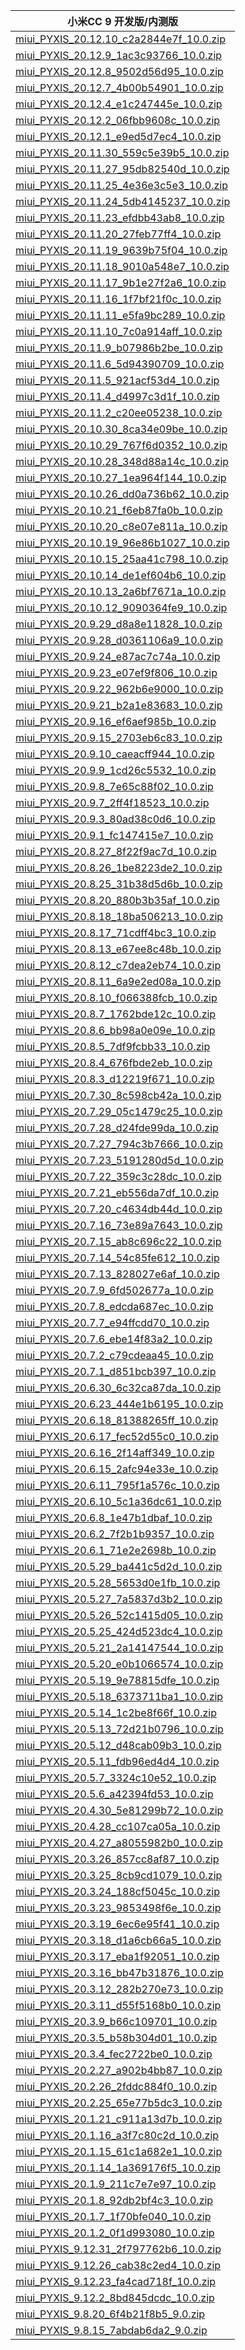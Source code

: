 | 小米CC 9  开发版/内测版    |
| ---- |
| [miui_PYXIS_20.12.10_c2a2844e7f_10.0.zip](https://hugeota.d.miui.com/20.12.10/miui_PYXIS_20.12.10_c2a2844e7f_10.0.zip)    |
| [miui_PYXIS_20.12.9_1ac3c93766_10.0.zip](https://hugeota.d.miui.com/20.12.9/miui_PYXIS_20.12.9_1ac3c93766_10.0.zip)    |
| [miui_PYXIS_20.12.8_9502d56d95_10.0.zip](https://hugeota.d.miui.com/20.12.8/miui_PYXIS_20.12.8_9502d56d95_10.0.zip)    |
| [miui_PYXIS_20.12.7_4b00b54901_10.0.zip](https://hugeota.d.miui.com/20.12.7/miui_PYXIS_20.12.7_4b00b54901_10.0.zip)    |
| [miui_PYXIS_20.12.4_e1c247445e_10.0.zip](https://hugeota.d.miui.com/20.12.4/miui_PYXIS_20.12.4_e1c247445e_10.0.zip)    |
| [miui_PYXIS_20.12.2_06fbb9608c_10.0.zip](https://hugeota.d.miui.com/20.12.2/miui_PYXIS_20.12.2_06fbb9608c_10.0.zip)    |
| [miui_PYXIS_20.12.1_e9ed5d7ec4_10.0.zip](https://hugeota.d.miui.com/20.12.1/miui_PYXIS_20.12.1_e9ed5d7ec4_10.0.zip)    |
| [miui_PYXIS_20.11.30_559c5e39b5_10.0.zip](https://hugeota.d.miui.com/20.11.30/miui_PYXIS_20.11.30_559c5e39b5_10.0.zip)    |
| [miui_PYXIS_20.11.27_95db82540d_10.0.zip](https://hugeota.d.miui.com/20.11.27/miui_PYXIS_20.11.27_95db82540d_10.0.zip)    |
| [miui_PYXIS_20.11.25_4e36e3c5e3_10.0.zip](https://hugeota.d.miui.com/20.11.25/miui_PYXIS_20.11.25_4e36e3c5e3_10.0.zip)    |
| [miui_PYXIS_20.11.24_5db4145237_10.0.zip](https://hugeota.d.miui.com/20.11.24/miui_PYXIS_20.11.24_5db4145237_10.0.zip)    |
| [miui_PYXIS_20.11.23_efdbb43ab8_10.0.zip](https://hugeota.d.miui.com/20.11.23/miui_PYXIS_20.11.23_efdbb43ab8_10.0.zip)    |
| [miui_PYXIS_20.11.20_27feb77ff4_10.0.zip](https://hugeota.d.miui.com/20.11.20/miui_PYXIS_20.11.20_27feb77ff4_10.0.zip)    |
| [miui_PYXIS_20.11.19_9639b75f04_10.0.zip](https://hugeota.d.miui.com/20.11.19/miui_PYXIS_20.11.19_9639b75f04_10.0.zip)    |
| [miui_PYXIS_20.11.18_9010a548e7_10.0.zip](https://hugeota.d.miui.com/20.11.18/miui_PYXIS_20.11.18_9010a548e7_10.0.zip)    |
| [miui_PYXIS_20.11.17_9b1e27f2a6_10.0.zip](https://hugeota.d.miui.com/20.11.17/miui_PYXIS_20.11.17_9b1e27f2a6_10.0.zip)    |
| [miui_PYXIS_20.11.16_1f7bf21f0c_10.0.zip](https://hugeota.d.miui.com/20.11.16/miui_PYXIS_20.11.16_1f7bf21f0c_10.0.zip)    |
| [miui_PYXIS_20.11.11_e5fa9bc289_10.0.zip](https://hugeota.d.miui.com/20.11.11/miui_PYXIS_20.11.11_e5fa9bc289_10.0.zip)    |
| [miui_PYXIS_20.11.10_7c0a914aff_10.0.zip](https://hugeota.d.miui.com/20.11.10/miui_PYXIS_20.11.10_7c0a914aff_10.0.zip)    |
| [miui_PYXIS_20.11.9_b07986b2be_10.0.zip](https://hugeota.d.miui.com/20.11.9/miui_PYXIS_20.11.9_b07986b2be_10.0.zip)    |
| [miui_PYXIS_20.11.6_5d94390709_10.0.zip](https://hugeota.d.miui.com/20.11.6/miui_PYXIS_20.11.6_5d94390709_10.0.zip)    |
| [miui_PYXIS_20.11.5_921acf53d4_10.0.zip](https://hugeota.d.miui.com/20.11.5/miui_PYXIS_20.11.5_921acf53d4_10.0.zip)    |
| [miui_PYXIS_20.11.4_d4997c3d1f_10.0.zip](https://hugeota.d.miui.com/20.11.4/miui_PYXIS_20.11.4_d4997c3d1f_10.0.zip)    |
| [miui_PYXIS_20.11.2_c20ee05238_10.0.zip](https://hugeota.d.miui.com/20.11.2/miui_PYXIS_20.11.2_c20ee05238_10.0.zip)    |
| [miui_PYXIS_20.10.30_8ca34e09be_10.0.zip](https://hugeota.d.miui.com/20.10.30/miui_PYXIS_20.10.30_8ca34e09be_10.0.zip)    |
| [miui_PYXIS_20.10.29_767f6d0352_10.0.zip](https://hugeota.d.miui.com/20.10.29/miui_PYXIS_20.10.29_767f6d0352_10.0.zip)    |
| [miui_PYXIS_20.10.28_348d88a14c_10.0.zip](https://hugeota.d.miui.com/20.10.28/miui_PYXIS_20.10.28_348d88a14c_10.0.zip)    |
| [miui_PYXIS_20.10.27_1ea964f144_10.0.zip](https://hugeota.d.miui.com/20.10.27/miui_PYXIS_20.10.27_1ea964f144_10.0.zip)    |
| [miui_PYXIS_20.10.26_dd0a736b62_10.0.zip](https://hugeota.d.miui.com/20.10.26/miui_PYXIS_20.10.26_dd0a736b62_10.0.zip)    |
| [miui_PYXIS_20.10.21_f6eb87fa0b_10.0.zip](https://hugeota.d.miui.com/20.10.21/miui_PYXIS_20.10.21_f6eb87fa0b_10.0.zip)    |
| [miui_PYXIS_20.10.20_c8e07e811a_10.0.zip](https://hugeota.d.miui.com/20.10.20/miui_PYXIS_20.10.20_c8e07e811a_10.0.zip)    |
| [miui_PYXIS_20.10.19_96e86b1027_10.0.zip](https://hugeota.d.miui.com/20.10.19/miui_PYXIS_20.10.19_96e86b1027_10.0.zip)    |
| [miui_PYXIS_20.10.15_25aa41c798_10.0.zip](https://hugeota.d.miui.com/20.10.15/miui_PYXIS_20.10.15_25aa41c798_10.0.zip)    |
| [miui_PYXIS_20.10.14_de1ef604b6_10.0.zip](https://hugeota.d.miui.com/20.10.14/miui_PYXIS_20.10.14_de1ef604b6_10.0.zip)    |
| [miui_PYXIS_20.10.13_2a6bf7671a_10.0.zip](https://hugeota.d.miui.com/20.10.13/miui_PYXIS_20.10.13_2a6bf7671a_10.0.zip)    |
| [miui_PYXIS_20.10.12_9090364fe9_10.0.zip](https://hugeota.d.miui.com/20.10.12/miui_PYXIS_20.10.12_9090364fe9_10.0.zip)    |
| [miui_PYXIS_20.9.29_d8a8e11828_10.0.zip](https://hugeota.d.miui.com/20.9.29/miui_PYXIS_20.9.29_d8a8e11828_10.0.zip)    |
| [miui_PYXIS_20.9.28_d0361106a9_10.0.zip](https://hugeota.d.miui.com/20.9.28/miui_PYXIS_20.9.28_d0361106a9_10.0.zip)    |
| [miui_PYXIS_20.9.24_e87ac7c74a_10.0.zip](https://hugeota.d.miui.com/20.9.24/miui_PYXIS_20.9.24_e87ac7c74a_10.0.zip)    |
| [miui_PYXIS_20.9.23_e07ef9f806_10.0.zip](https://hugeota.d.miui.com/20.9.23/miui_PYXIS_20.9.23_e07ef9f806_10.0.zip)    |
| [miui_PYXIS_20.9.22_962b6e9000_10.0.zip](https://hugeota.d.miui.com/20.9.22/miui_PYXIS_20.9.22_962b6e9000_10.0.zip)    |
| [miui_PYXIS_20.9.21_b2a1e83683_10.0.zip](https://hugeota.d.miui.com/20.9.21/miui_PYXIS_20.9.21_b2a1e83683_10.0.zip)    |
| [miui_PYXIS_20.9.16_ef6aef985b_10.0.zip](https://hugeota.d.miui.com/20.9.16/miui_PYXIS_20.9.16_ef6aef985b_10.0.zip)    |
| [miui_PYXIS_20.9.15_2703eb6c83_10.0.zip](https://hugeota.d.miui.com/20.9.15/miui_PYXIS_20.9.15_2703eb6c83_10.0.zip)    |
| [miui_PYXIS_20.9.10_caeacff944_10.0.zip](https://hugeota.d.miui.com/20.9.10/miui_PYXIS_20.9.10_caeacff944_10.0.zip)    |
| [miui_PYXIS_20.9.9_1cd26c5532_10.0.zip](https://hugeota.d.miui.com/20.9.9/miui_PYXIS_20.9.9_1cd26c5532_10.0.zip)    |
| [miui_PYXIS_20.9.8_7e65c88f02_10.0.zip](https://hugeota.d.miui.com/20.9.8/miui_PYXIS_20.9.8_7e65c88f02_10.0.zip)    |
| [miui_PYXIS_20.9.7_2ff4f18523_10.0.zip](https://hugeota.d.miui.com/20.9.7/miui_PYXIS_20.9.7_2ff4f18523_10.0.zip)    |
| [miui_PYXIS_20.9.3_80ad38c0d6_10.0.zip](https://hugeota.d.miui.com/20.9.3/miui_PYXIS_20.9.3_80ad38c0d6_10.0.zip)    |
| [miui_PYXIS_20.9.1_fc147415e7_10.0.zip](https://hugeota.d.miui.com/20.9.1/miui_PYXIS_20.9.1_fc147415e7_10.0.zip)    |
| [miui_PYXIS_20.8.27_8f22f9ac7d_10.0.zip](https://hugeota.d.miui.com/20.8.27/miui_PYXIS_20.8.27_8f22f9ac7d_10.0.zip)    |
| [miui_PYXIS_20.8.26_1be8223de2_10.0.zip](https://hugeota.d.miui.com/20.8.26/miui_PYXIS_20.8.26_1be8223de2_10.0.zip)    |
| [miui_PYXIS_20.8.25_31b38d5d6b_10.0.zip](https://hugeota.d.miui.com/20.8.25/miui_PYXIS_20.8.25_31b38d5d6b_10.0.zip)    |
| [miui_PYXIS_20.8.20_880b3b35af_10.0.zip](https://hugeota.d.miui.com/20.8.20/miui_PYXIS_20.8.20_880b3b35af_10.0.zip)    |
| [miui_PYXIS_20.8.18_18ba506213_10.0.zip](https://hugeota.d.miui.com/20.8.18/miui_PYXIS_20.8.18_18ba506213_10.0.zip)    |
| [miui_PYXIS_20.8.17_71cdff4bc3_10.0.zip](https://hugeota.d.miui.com/20.8.17/miui_PYXIS_20.8.17_71cdff4bc3_10.0.zip)    |
| [miui_PYXIS_20.8.13_e67ee8c48b_10.0.zip](https://hugeota.d.miui.com/20.8.13/miui_PYXIS_20.8.13_e67ee8c48b_10.0.zip)    |
| [miui_PYXIS_20.8.12_c7dea2eb74_10.0.zip](https://hugeota.d.miui.com/20.8.12/miui_PYXIS_20.8.12_c7dea2eb74_10.0.zip)    |
| [miui_PYXIS_20.8.11_6a9e2ed08a_10.0.zip](https://hugeota.d.miui.com/20.8.11/miui_PYXIS_20.8.11_6a9e2ed08a_10.0.zip)    |
| [miui_PYXIS_20.8.10_f066388fcb_10.0.zip](https://hugeota.d.miui.com/20.8.10/miui_PYXIS_20.8.10_f066388fcb_10.0.zip)    |
| [miui_PYXIS_20.8.7_1762bde12c_10.0.zip](https://hugeota.d.miui.com/20.8.7/miui_PYXIS_20.8.7_1762bde12c_10.0.zip)    |
| [miui_PYXIS_20.8.6_bb98a0e09e_10.0.zip](https://hugeota.d.miui.com/20.8.6/miui_PYXIS_20.8.6_bb98a0e09e_10.0.zip)    |
| [miui_PYXIS_20.8.5_7df9fcbb33_10.0.zip](https://hugeota.d.miui.com/20.8.5/miui_PYXIS_20.8.5_7df9fcbb33_10.0.zip)    |
| [miui_PYXIS_20.8.4_676fbde2eb_10.0.zip](https://hugeota.d.miui.com/20.8.4/miui_PYXIS_20.8.4_676fbde2eb_10.0.zip)    |
| [miui_PYXIS_20.8.3_d12219f671_10.0.zip](https://hugeota.d.miui.com/20.8.3/miui_PYXIS_20.8.3_d12219f671_10.0.zip)    |
| [miui_PYXIS_20.7.30_8c598cb42a_10.0.zip](https://hugeota.d.miui.com/20.7.30/miui_PYXIS_20.7.30_8c598cb42a_10.0.zip)    |
| [miui_PYXIS_20.7.29_05c1479c25_10.0.zip](https://hugeota.d.miui.com/20.7.29/miui_PYXIS_20.7.29_05c1479c25_10.0.zip)    |
| [miui_PYXIS_20.7.28_d24fde99da_10.0.zip](https://hugeota.d.miui.com/20.7.28/miui_PYXIS_20.7.28_d24fde99da_10.0.zip)    |
| [miui_PYXIS_20.7.27_794c3b7666_10.0.zip](https://hugeota.d.miui.com/20.7.27/miui_PYXIS_20.7.27_794c3b7666_10.0.zip)    |
| [miui_PYXIS_20.7.23_5191280d5d_10.0.zip](https://hugeota.d.miui.com/20.7.23/miui_PYXIS_20.7.23_5191280d5d_10.0.zip)    |
| [miui_PYXIS_20.7.22_359c3c28dc_10.0.zip](https://hugeota.d.miui.com/20.7.22/miui_PYXIS_20.7.22_359c3c28dc_10.0.zip)    |
| [miui_PYXIS_20.7.21_eb556da7df_10.0.zip](https://hugeota.d.miui.com/20.7.21/miui_PYXIS_20.7.21_eb556da7df_10.0.zip)    |
| [miui_PYXIS_20.7.20_c4634db44d_10.0.zip](https://hugeota.d.miui.com/20.7.20/miui_PYXIS_20.7.20_c4634db44d_10.0.zip)    |
| [miui_PYXIS_20.7.16_73e89a7643_10.0.zip](https://hugeota.d.miui.com/20.7.16/miui_PYXIS_20.7.16_73e89a7643_10.0.zip)    |
| [miui_PYXIS_20.7.15_ab8c696c22_10.0.zip](https://hugeota.d.miui.com/20.7.15/miui_PYXIS_20.7.15_ab8c696c22_10.0.zip)    |
| [miui_PYXIS_20.7.14_54c85fe612_10.0.zip](https://hugeota.d.miui.com/20.7.14/miui_PYXIS_20.7.14_54c85fe612_10.0.zip)    |
| [miui_PYXIS_20.7.13_828027e6af_10.0.zip](https://hugeota.d.miui.com/20.7.13/miui_PYXIS_20.7.13_828027e6af_10.0.zip)    |
| [miui_PYXIS_20.7.9_6fd502677a_10.0.zip](https://hugeota.d.miui.com/20.7.9/miui_PYXIS_20.7.9_6fd502677a_10.0.zip)    |
| [miui_PYXIS_20.7.8_edcda687ec_10.0.zip](https://hugeota.d.miui.com/20.7.8/miui_PYXIS_20.7.8_edcda687ec_10.0.zip)    |
| [miui_PYXIS_20.7.7_e94ffcdd70_10.0.zip](https://hugeota.d.miui.com/20.7.7/miui_PYXIS_20.7.7_e94ffcdd70_10.0.zip)    |
| [miui_PYXIS_20.7.6_ebe14f83a2_10.0.zip](https://hugeota.d.miui.com/20.7.6/miui_PYXIS_20.7.6_ebe14f83a2_10.0.zip)    |
| [miui_PYXIS_20.7.2_c79cdeaa45_10.0.zip](https://hugeota.d.miui.com/20.7.2/miui_PYXIS_20.7.2_c79cdeaa45_10.0.zip)    |
| [miui_PYXIS_20.7.1_d851bcb397_10.0.zip](https://hugeota.d.miui.com/20.7.1/miui_PYXIS_20.7.1_d851bcb397_10.0.zip)    |
| [miui_PYXIS_20.6.30_6c32ca87da_10.0.zip](https://hugeota.d.miui.com/20.6.30/miui_PYXIS_20.6.30_6c32ca87da_10.0.zip)    |
| [miui_PYXIS_20.6.23_444e1b6195_10.0.zip](https://hugeota.d.miui.com/20.6.23/miui_PYXIS_20.6.23_444e1b6195_10.0.zip)    |
| [miui_PYXIS_20.6.18_81388265ff_10.0.zip](https://hugeota.d.miui.com/20.6.18/miui_PYXIS_20.6.18_81388265ff_10.0.zip)    |
| [miui_PYXIS_20.6.17_fec52d55c0_10.0.zip](https://hugeota.d.miui.com/20.6.17/miui_PYXIS_20.6.17_fec52d55c0_10.0.zip)    |
| [miui_PYXIS_20.6.16_2f14aff349_10.0.zip](https://hugeota.d.miui.com/20.6.16/miui_PYXIS_20.6.16_2f14aff349_10.0.zip)    |
| [miui_PYXIS_20.6.15_2afc94e33e_10.0.zip](https://hugeota.d.miui.com/20.6.15/miui_PYXIS_20.6.15_2afc94e33e_10.0.zip)    |
| [miui_PYXIS_20.6.11_795f1a576c_10.0.zip](https://hugeota.d.miui.com/20.6.11/miui_PYXIS_20.6.11_795f1a576c_10.0.zip)    |
| [miui_PYXIS_20.6.10_5c1a36dc61_10.0.zip](https://hugeota.d.miui.com/20.6.10/miui_PYXIS_20.6.10_5c1a36dc61_10.0.zip)    |
| [miui_PYXIS_20.6.8_1e47b1dbaf_10.0.zip](https://hugeota.d.miui.com/20.6.8/miui_PYXIS_20.6.8_1e47b1dbaf_10.0.zip)    |
| [miui_PYXIS_20.6.2_7f2b1b9357_10.0.zip](https://hugeota.d.miui.com/20.6.2/miui_PYXIS_20.6.2_7f2b1b9357_10.0.zip)    |
| [miui_PYXIS_20.6.1_71e2e2698b_10.0.zip](https://hugeota.d.miui.com/20.6.1/miui_PYXIS_20.6.1_71e2e2698b_10.0.zip)    |
| [miui_PYXIS_20.5.29_ba441c5d2d_10.0.zip](https://hugeota.d.miui.com/20.5.29/miui_PYXIS_20.5.29_ba441c5d2d_10.0.zip)    |
| [miui_PYXIS_20.5.28_5653d0e1fb_10.0.zip](https://hugeota.d.miui.com/20.5.28/miui_PYXIS_20.5.28_5653d0e1fb_10.0.zip)    |
| [miui_PYXIS_20.5.27_7a5837d3b2_10.0.zip](https://hugeota.d.miui.com/20.5.27/miui_PYXIS_20.5.27_7a5837d3b2_10.0.zip)    |
| [miui_PYXIS_20.5.26_52c1415d05_10.0.zip](https://hugeota.d.miui.com/20.5.26/miui_PYXIS_20.5.26_52c1415d05_10.0.zip)    |
| [miui_PYXIS_20.5.25_424d523dc4_10.0.zip](https://hugeota.d.miui.com/20.5.25/miui_PYXIS_20.5.25_424d523dc4_10.0.zip)    |
| [miui_PYXIS_20.5.21_2a14147544_10.0.zip](https://hugeota.d.miui.com/20.5.21/miui_PYXIS_20.5.21_2a14147544_10.0.zip)    |
| [miui_PYXIS_20.5.20_e0b1066574_10.0.zip](https://hugeota.d.miui.com/20.5.20/miui_PYXIS_20.5.20_e0b1066574_10.0.zip)    |
| [miui_PYXIS_20.5.19_9e78815dfe_10.0.zip](https://hugeota.d.miui.com/20.5.19/miui_PYXIS_20.5.19_9e78815dfe_10.0.zip)    |
| [miui_PYXIS_20.5.18_6373711ba1_10.0.zip](https://hugeota.d.miui.com/20.5.18/miui_PYXIS_20.5.18_6373711ba1_10.0.zip)    |
| [miui_PYXIS_20.5.14_1c2be8f66f_10.0.zip](https://hugeota.d.miui.com/20.5.14/miui_PYXIS_20.5.14_1c2be8f66f_10.0.zip)    |
| [miui_PYXIS_20.5.13_72d21b0796_10.0.zip](https://hugeota.d.miui.com/20.5.13/miui_PYXIS_20.5.13_72d21b0796_10.0.zip)    |
| [miui_PYXIS_20.5.12_d48cab09b3_10.0.zip](https://hugeota.d.miui.com/20.5.12/miui_PYXIS_20.5.12_d48cab09b3_10.0.zip)    |
| [miui_PYXIS_20.5.11_fdb96ed4d4_10.0.zip](https://hugeota.d.miui.com/20.5.11/miui_PYXIS_20.5.11_fdb96ed4d4_10.0.zip)    |
| [miui_PYXIS_20.5.7_3324c10e52_10.0.zip](https://hugeota.d.miui.com/20.5.7/miui_PYXIS_20.5.7_3324c10e52_10.0.zip)    |
| [miui_PYXIS_20.5.6_a42394fd53_10.0.zip](https://hugeota.d.miui.com/20.5.6/miui_PYXIS_20.5.6_a42394fd53_10.0.zip)    |
| [miui_PYXIS_20.4.30_5e81299b72_10.0.zip](https://hugeota.d.miui.com/20.4.30/miui_PYXIS_20.4.30_5e81299b72_10.0.zip)    |
| [miui_PYXIS_20.4.28_cc107ca05a_10.0.zip](https://hugeota.d.miui.com/20.4.28/miui_PYXIS_20.4.28_cc107ca05a_10.0.zip)    |
| [miui_PYXIS_20.4.27_a8055982b0_10.0.zip](https://hugeota.d.miui.com/20.4.27/miui_PYXIS_20.4.27_a8055982b0_10.0.zip)    |
| [miui_PYXIS_20.3.26_857cc8af87_10.0.zip](https://hugeota.d.miui.com/20.3.26/miui_PYXIS_20.3.26_857cc8af87_10.0.zip)    |
| [miui_PYXIS_20.3.25_8cb9cd1079_10.0.zip](https://hugeota.d.miui.com/20.3.25/miui_PYXIS_20.3.25_8cb9cd1079_10.0.zip)    |
| [miui_PYXIS_20.3.24_188cf5045c_10.0.zip](https://hugeota.d.miui.com/20.3.24/miui_PYXIS_20.3.24_188cf5045c_10.0.zip)    |
| [miui_PYXIS_20.3.23_9853498f6e_10.0.zip](https://hugeota.d.miui.com/20.3.23/miui_PYXIS_20.3.23_9853498f6e_10.0.zip)    |
| [miui_PYXIS_20.3.19_6ec6e95f41_10.0.zip](https://hugeota.d.miui.com/20.3.19/miui_PYXIS_20.3.19_6ec6e95f41_10.0.zip)    |
| [miui_PYXIS_20.3.18_d1a6cb66a5_10.0.zip](https://hugeota.d.miui.com/20.3.18/miui_PYXIS_20.3.18_d1a6cb66a5_10.0.zip)    |
| [miui_PYXIS_20.3.17_eba1f92051_10.0.zip](https://hugeota.d.miui.com/20.3.17/miui_PYXIS_20.3.17_eba1f92051_10.0.zip)    |
| [miui_PYXIS_20.3.16_bb47b31876_10.0.zip](https://hugeota.d.miui.com/20.3.16/miui_PYXIS_20.3.16_bb47b31876_10.0.zip)    |
| [miui_PYXIS_20.3.12_282b270e73_10.0.zip](https://hugeota.d.miui.com/20.3.12/miui_PYXIS_20.3.12_282b270e73_10.0.zip)    |
| [miui_PYXIS_20.3.11_d55f5168b0_10.0.zip](https://hugeota.d.miui.com/20.3.11/miui_PYXIS_20.3.11_d55f5168b0_10.0.zip)    |
| [miui_PYXIS_20.3.9_b66c109701_10.0.zip](https://hugeota.d.miui.com/20.3.9/miui_PYXIS_20.3.9_b66c109701_10.0.zip)    |
| [miui_PYXIS_20.3.5_b58b304d01_10.0.zip](https://hugeota.d.miui.com/20.3.5/miui_PYXIS_20.3.5_b58b304d01_10.0.zip)    |
| [miui_PYXIS_20.3.4_fec2722be0_10.0.zip](https://hugeota.d.miui.com/20.3.4/miui_PYXIS_20.3.4_fec2722be0_10.0.zip)    |
| [miui_PYXIS_20.2.27_a902b4bb87_10.0.zip](https://hugeota.d.miui.com/20.2.27/miui_PYXIS_20.2.27_a902b4bb87_10.0.zip)    |
| [miui_PYXIS_20.2.26_2fddc884f0_10.0.zip](https://hugeota.d.miui.com/20.2.26/miui_PYXIS_20.2.26_2fddc884f0_10.0.zip)    |
| [miui_PYXIS_20.2.25_65e77b5dc3_10.0.zip](https://hugeota.d.miui.com/20.2.25/miui_PYXIS_20.2.25_65e77b5dc3_10.0.zip)    |
| [miui_PYXIS_20.1.21_c911a13d7b_10.0.zip](https://hugeota.d.miui.com/20.1.21/miui_PYXIS_20.1.21_c911a13d7b_10.0.zip)    |
| [miui_PYXIS_20.1.16_a3f7c80c2d_10.0.zip](https://hugeota.d.miui.com/20.1.16/miui_PYXIS_20.1.16_a3f7c80c2d_10.0.zip)    |
| [miui_PYXIS_20.1.15_61c1a682e1_10.0.zip](https://hugeota.d.miui.com/20.1.15/miui_PYXIS_20.1.15_61c1a682e1_10.0.zip)    |
| [miui_PYXIS_20.1.14_1a369176f5_10.0.zip](https://hugeota.d.miui.com/20.1.14/miui_PYXIS_20.1.14_1a369176f5_10.0.zip)    |
| [miui_PYXIS_20.1.9_211c7e7e97_10.0.zip](https://hugeota.d.miui.com/20.1.9/miui_PYXIS_20.1.9_211c7e7e97_10.0.zip)    |
| [miui_PYXIS_20.1.8_92db2bf4c3_10.0.zip](https://hugeota.d.miui.com/20.1.8/miui_PYXIS_20.1.8_92db2bf4c3_10.0.zip)    |
| [miui_PYXIS_20.1.7_1f70bfe040_10.0.zip](https://hugeota.d.miui.com/20.1.7/miui_PYXIS_20.1.7_1f70bfe040_10.0.zip)    |
| [miui_PYXIS_20.1.2_0f1d993080_10.0.zip](https://hugeota.d.miui.com/20.1.2/miui_PYXIS_20.1.2_0f1d993080_10.0.zip)    |
| [miui_PYXIS_9.12.31_2f797762b6_10.0.zip](https://hugeota.d.miui.com/9.12.31/miui_PYXIS_9.12.31_2f797762b6_10.0.zip)    |
| [miui_PYXIS_9.12.26_cab38c2ed4_10.0.zip](https://hugeota.d.miui.com/9.12.26/miui_PYXIS_9.12.26_cab38c2ed4_10.0.zip)    |
| [miui_PYXIS_9.12.23_fa4cad718f_10.0.zip](https://hugeota.d.miui.com/9.12.23/miui_PYXIS_9.12.23_fa4cad718f_10.0.zip)    |
| [miui_PYXIS_9.12.2_8bd845dcdc_10.0.zip](https://hugeota.d.miui.com/9.12.2/miui_PYXIS_9.12.2_8bd845dcdc_10.0.zip)    |
| [miui_PYXIS_9.8.20_6f4b21f8b5_9.0.zip](https://hugeota.d.miui.com/9.8.20/miui_PYXIS_9.8.20_6f4b21f8b5_9.0.zip)    |
| [miui_PYXIS_9.8.15_7abdab6da2_9.0.zip](https://hugeota.d.miui.com/9.8.15/miui_PYXIS_9.8.15_7abdab6da2_9.0.zip)    |
